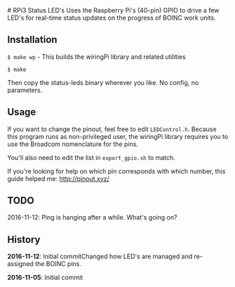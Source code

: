 <snippet>
# RPi3 Status LED's
Uses the Raspberry Pi's (40-pin) GPIO to drive a few LED's for real-time status
updates on the progress of BOINC work units.

## Installation
`$ make wp` - This builds the wiringPi library and related utilities

`$ make`

Then copy the status-leds binary wherever you like. No config, no parameters.

## Usage
If you want to change the pinout, feel free to edit `LEDControl.h`. Because this
program runs as non-privileged user, the wiringPi library requires you to use
the Broadcom nomenclature for the pins.

You'll also need to edit the list in `export_gpio.sh` to match.

If you're looking for help on which pin corresponds with which number, this
guide helped me: http://pinout.xyz/

## TODO
2016-11-12: Ping is hanging after a while. What's going on?

## History
**2016-11-12**: Initial commitChanged how LED's are managed and re-assigned the
  BOINC pins.

**2016-11-05**: Initial commit
</snippet>
